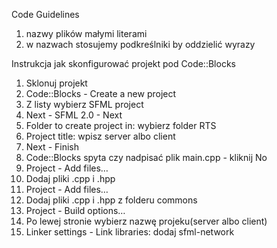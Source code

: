 Code Guidelines
1. nazwy plików małymi literami
2. w nazwach stosujemy podkreślniki by oddzielić wyrazy

Instrukcja jak skonfigurować projekt pod Code::Blocks
1. Sklonuj projekt
2. Code::Blocks - Create a new project
3. Z listy wybierz SFML project
4. Next - SFML 2.0 - Next
5. Folder to create project in: wybierz folder RTS
6. Project title: wpisz server albo client
7. Next - Finish
8. Code::Blocks spyta czy nadpisać plik main.cpp - kliknij No
9. Project - Add files…
10. Dodaj pliki .cpp i .hpp
11. Project - Add files…
12. Dodaj pliki .cpp i .hpp z folderu commons
13. Project - Build options…
14. Po lewej stronie wybierz nazwę projeku(server albo client)
15. Linker settings - Link libraries: dodaj sfml-network
